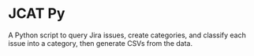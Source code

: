 # JCAT Py
A Python script to query Jira issues, create categories, and classify each issue into a category, then generate CSVs from the data.